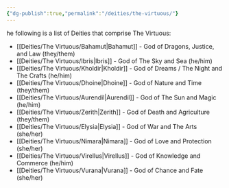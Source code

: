 ```yaml
---
{"dg-publish":true,"permalink":"/deities/the-virtuous/"}
---
```


he following is a list of Deities that comprise The Virtuous:

- [[Deities/The Virtuous/Bahamut\|Bahamut]] - God of Dragons, Justice, and Law (they/them)
- [[Deities/The Virtuous/Ibris\|Ibris]] - God of The Sky and Sea (he/him)
- [[Deities/The Virtuous/Kholdir\|Kholdir]] - God of Dreams / The Night and The Crafts (he/him)
- [[Deities/The Virtuous/Dhoine\|Dhoine]] - God of Nature and Time (they/them)
- [[Deities/The Virtuous/Aurendil\|Aurendil]] - God of The Sun and Magic (he/him)
- [[Deities/The Virtuous/Zerith\|Zerith]] - God of Death and Agriculture (they/them)
- [[Deities/The Virtuous/Elysia\|Elysia]] - God of War and The Arts (she/her)
- [[Deities/The Virtuous/Nimara\|Nimara]] - God of Love and Protection (she/her)
- [[Deities/The Virtuous/Virellus\|Virellus]] - God of Knowledge and Commerce (he/him)
- [[Deities/The Virtuous/Vurana\|Vurana]] - God of Chance and Fate (she/her)
